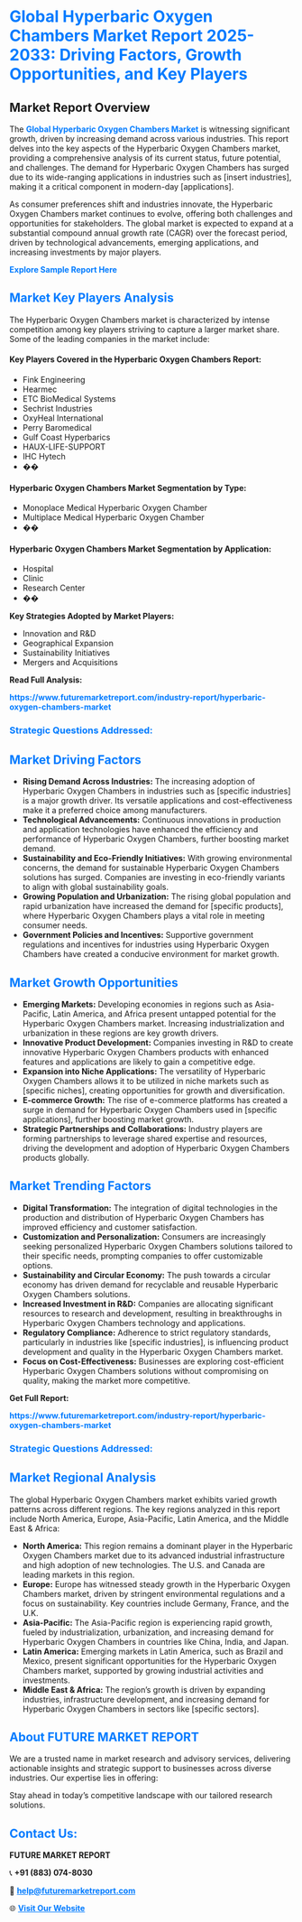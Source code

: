 <h1 style="color: #007BFF;">Global Hyperbaric Oxygen Chambers Market Report 2025-2033: Driving Factors, Growth Opportunities, and Key Players</h1>

<section id="overview">
<h2>Market Report Overview</h2>
<p>The <a href="https://www.futuremarketreport.com/industry-report/hyperbaric-oxygen-chambers-market" style="color: #007BFF; text-decoration: none;"><strong>Global Hyperbaric Oxygen Chambers Market</strong></a> is witnessing significant growth, driven by increasing demand across various industries. This report delves into the key aspects of the Hyperbaric Oxygen Chambers market, providing a comprehensive analysis of its current status, future potential, and challenges. The demand for Hyperbaric Oxygen Chambers has surged due to its wide-ranging applications in industries such as [insert industries], making it a critical component in modern-day [applications].</p>
<p>As consumer preferences shift and industries innovate, the Hyperbaric Oxygen Chambers market continues to evolve, offering both challenges and opportunities for stakeholders. The global market is expected to expand at a substantial compound annual growth rate (CAGR) over the forecast period, driven by technological advancements, emerging applications, and increasing investments by major players.</p>
</section>

<section id="overview">
<p><a href="https://www.futuremarketreport.com/request-sample/reportId=118387" style="color: #007BFF; text-decoration: none;"><strong>Explore Sample Report Here</strong></a></p>
</section>

<section id="key-players">
<h2 style="color: #007BFF;">Market Key Players Analysis</h2>
<p>The Hyperbaric Oxygen Chambers market is characterized by intense competition among key players striving to capture a larger market share. Some of the leading companies in the market include:</p>
<h4>Key Players Covered in the Hyperbaric Oxygen Chambers Report:</h4>
<ul><li>Fink Engineering</li><li>Hearmec</li><li>ETC BioMedical Systems</li><li>Sechrist Industries</li><li>OxyHeal International</li><li>Perry Baromedical</li><li>Gulf Coast Hyperbarics</li><li>HAUX-LIFE-SUPPORT</li><li>IHC Hytech</li><li>��</li></ul>
<h4>Hyperbaric Oxygen Chambers Market Segmentation by Type:</h4>
<ul><li>Monoplace Medical Hyperbaric Oxygen Chamber</li><li>Multiplace Medical Hyperbaric Oxygen Chamber</li><li>��</li></ul>

<h4>Hyperbaric Oxygen Chambers Market Segmentation by Application:</h4>
<ul><li>Hospital</li><li>Clinic</li><li>Research Center</li><li>��</li></ul>
<p><strong>Key Strategies Adopted by Market Players:</strong></p>
<ul>
<li>Innovation and R&D</li>
<li>Geographical Expansion</li>
<li>Sustainability Initiatives</li>
<li>Mergers and Acquisitions</li>
</ul>
</section>

<section>
<p><strong>Read Full Analysis: </strong></p><a href="https://www.futuremarketreport.com/industry-report/hyperbaric-oxygen-chambers-market" style="color: #007BFF; text-decoration: none;"><strong>https://www.futuremarketreport.com/industry-report/hyperbaric-oxygen-chambers-market</strong></a>
<h3 style="color: #007BFF;">Strategic Questions Addressed:</h3>
</section>

<section id="driving-factors">
<h2 style="color: #007BFF;">Market Driving Factors</h2>
<ul>
<li><strong>Rising Demand Across Industries:</strong> The increasing adoption of Hyperbaric Oxygen Chambers in industries such as [specific industries] is a major growth driver. Its versatile applications and cost-effectiveness make it a preferred choice among manufacturers.</li>
<li><strong>Technological Advancements:</strong> Continuous innovations in production and application technologies have enhanced the efficiency and performance of Hyperbaric Oxygen Chambers, further boosting market demand.</li>
<li><strong>Sustainability and Eco-Friendly Initiatives:</strong> With growing environmental concerns, the demand for sustainable Hyperbaric Oxygen Chambers solutions has surged. Companies are investing in eco-friendly variants to align with global sustainability goals.</li>
<li><strong>Growing Population and Urbanization:</strong> The rising global population and rapid urbanization have increased the demand for [specific products], where Hyperbaric Oxygen Chambers plays a vital role in meeting consumer needs.</li>
<li><strong>Government Policies and Incentives:</strong> Supportive government regulations and incentives for industries using Hyperbaric Oxygen Chambers have created a conducive environment for market growth.</li>
</ul>
</section>

<section id="growth-opportunities">
<h2 style="color: #007BFF;">Market Growth Opportunities</h2>
<ul>
<li><strong>Emerging Markets:</strong> Developing economies in regions such as Asia-Pacific, Latin America, and Africa present untapped potential for the Hyperbaric Oxygen Chambers market. Increasing industrialization and urbanization in these regions are key growth drivers.</li>
<li><strong>Innovative Product Development:</strong> Companies investing in R&D to create innovative Hyperbaric Oxygen Chambers products with enhanced features and applications are likely to gain a competitive edge.</li>
<li><strong>Expansion into Niche Applications:</strong> The versatility of Hyperbaric Oxygen Chambers allows it to be utilized in niche markets such as [specific niches], creating opportunities for growth and diversification.</li>
<li><strong>E-commerce Growth:</strong> The rise of e-commerce platforms has created a surge in demand for Hyperbaric Oxygen Chambers used in [specific applications], further boosting market growth.</li>
<li><strong>Strategic Partnerships and Collaborations:</strong> Industry players are forming partnerships to leverage shared expertise and resources, driving the development and adoption of Hyperbaric Oxygen Chambers products globally.</li>
</ul>
</section>

<section id="trending-factors">
<h2 style="color: #007BFF;">Market Trending Factors</h2>
<ul>
<li><strong>Digital Transformation:</strong> The integration of digital technologies in the production and distribution of Hyperbaric Oxygen Chambers has improved efficiency and customer satisfaction.</li>
<li><strong>Customization and Personalization:</strong> Consumers are increasingly seeking personalized Hyperbaric Oxygen Chambers solutions tailored to their specific needs, prompting companies to offer customizable options.</li>
<li><strong>Sustainability and Circular Economy:</strong> The push towards a circular economy has driven demand for recyclable and reusable Hyperbaric Oxygen Chambers solutions.</li>
<li><strong>Increased Investment in R&D:</strong> Companies are allocating significant resources to research and development, resulting in breakthroughs in Hyperbaric Oxygen Chambers technology and applications.</li>
<li><strong>Regulatory Compliance:</strong> Adherence to strict regulatory standards, particularly in industries like [specific industries], is influencing product development and quality in the Hyperbaric Oxygen Chambers market.</li>
<li><strong>Focus on Cost-Effectiveness:</strong> Businesses are exploring cost-efficient Hyperbaric Oxygen Chambers solutions without compromising on quality, making the market more competitive.</li>
</ul>
</section>

<section>
<p><strong>Get Full Report: </strong></p><a href="https://www.futuremarketreport.com/industry-report/hyperbaric-oxygen-chambers-market" style="color: #007BFF; text-decoration: none;"><strong>https://www.futuremarketreport.com/industry-report/hyperbaric-oxygen-chambers-market</strong></a>
<h3 style="color: #007BFF;">Strategic Questions Addressed:</h3>
</section>


<section id="regional-analysis">
<h2 style="color: #007BFF;">Market Regional Analysis</h2>
<p>The global Hyperbaric Oxygen Chambers market exhibits varied growth patterns across different regions. The key regions analyzed in this report include North America, Europe, Asia-Pacific, Latin America, and the Middle East & Africa:</p>
<ul>
<li><strong>North America:</strong> This region remains a dominant player in the Hyperbaric Oxygen Chambers market due to its advanced industrial infrastructure and high adoption of new technologies. The U.S. and Canada are leading markets in this region.</li>
<li><strong>Europe:</strong> Europe has witnessed steady growth in the Hyperbaric Oxygen Chambers market, driven by stringent environmental regulations and a focus on sustainability. Key countries include Germany, France, and the U.K.</li>
<li><strong>Asia-Pacific:</strong> The Asia-Pacific region is experiencing rapid growth, fueled by industrialization, urbanization, and increasing demand for Hyperbaric Oxygen Chambers in countries like China, India, and Japan.</li>
<li><strong>Latin America:</strong> Emerging markets in Latin America, such as Brazil and Mexico, present significant opportunities for the Hyperbaric Oxygen Chambers market, supported by growing industrial activities and investments.</li>
<li><strong>Middle East & Africa:</strong> The region’s growth is driven by expanding industries, infrastructure development, and increasing demand for Hyperbaric Oxygen Chambers in sectors like [specific sectors].</li>
</ul>
</section>

<footer>
<h2 style="color: #007BFF;">About FUTURE MARKET REPORT</h2>
<p>We are a trusted name in market research and advisory services, delivering actionable insights and strategic support to businesses across diverse industries. Our expertise lies in offering:</p>

<p>Stay ahead in today’s competitive landscape with our tailored research solutions.</p>

<h2 style="color: #007BFF;">Contact Us:</h2>
<p><strong>FUTURE MARKET REPORT</strong></p>
<p>📞 <strong>+91 (883) 074-8030</strong></p>
<p>📧 <strong><a href="mailto:help@futuremarketreport.com" style="color: #007BFF;">help@futuremarketreport.com</a></strong></p>
<p>🌐 <strong><a href="https://www.futuremarketreport.com/" style="color: #007BFF;">Visit Our Website</a></strong></p>
</footer>